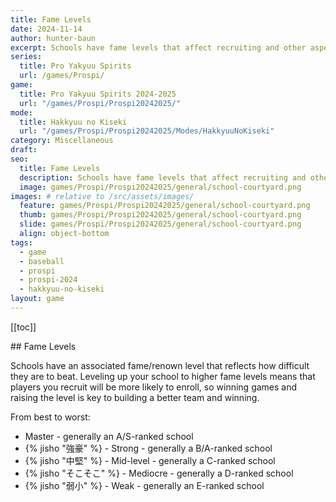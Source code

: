 ```yaml
---
title: Fame Levels
date: 2024-11-14
author: hunter-baun
excerpt: Schools have fame levels that affect recruiting and other aspects
series:
  title: Pro Yakyuu Spirits
  url: /games/Prospi/
game: 
  title: Pro Yakyuu Spirits 2024-2025
  url: "/games/Prospi/Prospi20242025/"
mode: 
  title: Hakkyuu no Kiseki
  url: "/games/Prospi/Prospi20242025/Modes/HakkyuuNoKiseki"
category: Miscellaneous
draft: 
seo:
  title: Fame Levels
  description: Schools have fame levels that affect recruiting and other aspects
  image: games/Prospi/Prospi20242025/general/school-courtyard.png
images: # relative to /src/assets/images/
  feature: games/Prospi/Prospi20242025/general/school-courtyard.png
  thumb: games/Prospi/Prospi20242025/general/school-courtyard.png
  slide: games/Prospi/Prospi20242025/general/school-courtyard.png
  align: object-bottom
tags:
  - game
  - baseball
  - prospi
  - prospi-2024
  - hakkyuu-no-kiseki
layout: game
---
```

[[toc]]
<article class="prose max-w-xl lg:max-w-4xl lg:prose-lg">
## Fame Levels

Schools have an associated fame/renown level that reflects how difficult they are to beat. Leveling up your school to higher fame levels means that players you recruit will be more likely to enroll, so winning games and raising the level is key to building a better team and winning.

From best to worst:
* Master - generally an A/S-ranked school
* {% jisho "強豪" %} - Strong - generally a B/A-ranked school
* {% jisho "中堅" %} - Mid-level - generally a C-ranked school
* {% jisho "そこそこ" %} - Mediocre - generally a D-ranked school
* {% jisho "弱小" %} - Weak - generally an E-ranked school

</article>